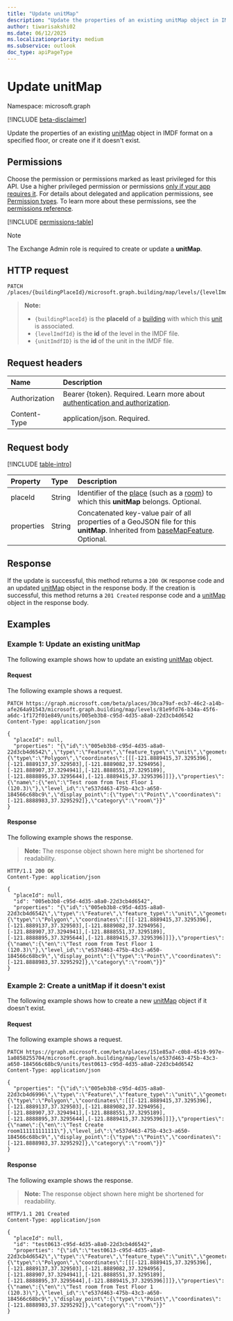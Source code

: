 ```yaml
---
title: "Update unitMap"
description: "Update the properties of an existing unitMap object in IMDF format on a specified floor, or create one if it doesn't exist."
author: tiwarisakshi02
ms.date: 06/12/2025
ms.localizationpriority: medium
ms.subservice: outlook
doc_type: apiPageType
---
```


# Update unitMap

Namespace: microsoft.graph

[!INCLUDE [beta-disclaimer](../../includes/beta-disclaimer.md)]

Update the properties of an existing [unitMap](../resources/unitmap.md) object in IMDF format on a specified floor, or create one if it doesn't exist.

## Permissions

Choose the permission or permissions marked as least privileged for this API. Use a higher privileged permission or permissions [only if your app requires it](/graph/permissions-overview#best-practices-for-using-microsoft-graph-permissions). For details about delegated and application permissions, see [Permission types](/graph/permissions-overview#permission-types). To learn more about these permissions, see the [permissions reference](/graph/permissions-reference).

<!-- {
  "blockType": "permissions",
  "name": "unitmap-update-permissions"
}
-->
[!INCLUDE [permissions-table](../includes/permissions/unitmap-update-permissions.md)]

> [!NOTE]
> The Exchange Admin role is required to create or update a **unitMap**.

## HTTP request

<!-- {
  "blockType": "ignored"
}
-->
``` http
PATCH /places/{buildingPlaceId}/microsoft.graph.building/map/levels/{levelImdfID}/units/{unitImdfID}
```

> **Note:**
> * `{buildingPlaceId}` is the **placeId** of a [building](../resources/building.md) with which this [unit](../resources/unitmap.md) is associated.
> * `{levelImdfId}` is the **id** of the level in the IMDF file.
> * `{unitImdfID}` is the **id** of the unit in the IMDF file.

## Request headers

|Name|Description|
|:---|:---|
|Authorization|Bearer {token}. Required. Learn more about [authentication and authorization](/graph/auth/auth-concepts).|
|Content-Type|application/json. Required.|

## Request body

[!INCLUDE [table-intro](../../includes/update-property-table-intro.md)]

|Property|Type|Description|
|:---|:---|:---|
|placeId|String|Identifier of the [place](../resources/place.md) (such as a [room](../resources/room.md)) to which this **unitMap** belongs. Optional.|
|properties|String|Concatenated key-value pair of all properties of a GeoJSON file for this **unitMap**. Inherited from [baseMapFeature](../resources/basemapfeature.md). Optional.|

## Response

If the update is successful, this method returns a `200 OK` response code and an updated [unitMap](../resources/unitmap.md) object in the response body. If the creation is successful, this method returns a `201 Created` response code and a [unitMap](../resources/unitmap.md) object in the response body.

## Examples

### Example 1: Update an existing unitMap

The following example shows how to update an existing [unitMap](../resources/unitmap.md) object.

#### Request

The following example shows a request.
<!-- {
  "blockType": "request",
  "name": "update_unitmap"
}
-->
``` http
PATCH https://graph.microsoft.com/beta/places/30ca79af-ecb7-46c2-a14b-afe264a91543/microsoft.graph.building/map/levels/81e9fd76-b34a-45f6-a6dc-1f172f01e849/units/005eb3b8-c95d-4d35-a8a0-22d3cb4d6542
Content-Type: application/json

{
  "placeId": null,
  "properties": "{\"id\":\"005eb3b8-c95d-4d35-a8a0-22d3cb4d6542\",\"type\":\"Feature\",\"feature_type\":\"unit\",\"geometry\":{\"type\":\"Polygon\",\"coordinates\":[[[-121.8889415,37.3295396],[-121.8889137,37.329503],[-121.8889082,37.3294956],[-121.888907,37.3294941],[-121.8888551,37.3295189],[-121.8888895,37.3295644],[-121.8889415,37.3295396]]]},\"properties\":{\"name\":{\"en\":\"Test room from Test Floor 1 (120.3)\"},\"level_id\":\"e537d463-475b-43c3-a650-184566c68bc9\",\"display_point\":{\"type\":\"Point\",\"coordinates\":[-121.8888983,37.3295292]},\"category\":\"room\"}}"
}
```

#### Response

The following example shows the response.
>**Note:** The response object shown here might be shortened for readability.
<!-- {
  "blockType": "response",
  "truncated": true,
  "@odata.type": "microsoft.graph.unitMap"
}
-->
``` http
HTTP/1.1 200 OK
Content-Type: application/json

{
  "placeId": null,
  "id": "005eb3b8-c95d-4d35-a8a0-22d3cb4d6542",
  "properties": "{\"id\":\"005eb3b8-c95d-4d35-a8a0-22d3cb4d6542\",\"type\":\"Feature\",\"feature_type\":\"unit\",\"geometry\":{\"type\":\"Polygon\",\"coordinates\":[[[-121.8889415,37.3295396],[-121.8889137,37.329503],[-121.8889082,37.3294956],[-121.888907,37.3294941],[-121.8888551,37.3295189],[-121.8888895,37.3295644],[-121.8889415,37.3295396]]]},\"properties\":{\"name\":{\"en\":\"Test room from Test Floor 1 (120.3)\"},\"level_id\":\"e537d463-475b-43c3-a650-184566c68bc9\",\"display_point\":{\"type\":\"Point\",\"coordinates\":[-121.8888983,37.3295292]},\"category\":\"room\"}}"
}
```

### Example 2: Create a unitMap if it doesn't exist

The following example shows how to create a new [unitMap](../resources/unitmap.md) object if it doesn't exist.

#### Request

The following example shows a request.
<!-- {
  "blockType": "request",
  "name": "create_unitmap_from_"
}
-->
``` http
PATCH https://graph.microsoft.com/beta/places/151e85a7-c0b8-4519-997e-1a0858255704/microsoft.graph.building/map/levels/e537d463-475b-43c3-a650-184566c68bc9/units/test0613-c95d-4d35-a8a0-22d3cb4d6542
Content-Type: application/json

{
  "properties": "{\"id\":\"005eb3b8-c95d-4d35-a8a0-22d3cb4d6996\",\"type\":\"Feature\",\"feature_type\":\"unit\",\"geometry\":{\"type\":\"Polygon\",\"coordinates\":[[[-121.8889415,37.3295396],[-121.8889137,37.329503],[-121.8889082,37.3294956],[-121.888907,37.3294941],[-121.8888551,37.3295189],[-121.8888895,37.3295644],[-121.8889415,37.3295396]]]},\"properties\":{\"name\":{\"en\":\"Test Create room111111111111\"},\"level_id\":\"e537d463-475b-43c3-a650-184566c68bc9\",\"display_point\":{\"type\":\"Point\",\"coordinates\":[-121.8888983,37.3295292]},\"category\":\"room\"}}"
}
```

#### Response

The following example shows the response.
>**Note:** The response object shown here might be shortened for readability.
<!-- {
  "blockType": "response",
  "truncated": true,
  "@odata.type": "microsoft.graph.unitMap"
}
-->
``` http
HTTP/1.1 201 Created
Content-Type: application/json

{
  "placeId": null,
  "id": "test0613-c95d-4d35-a8a0-22d3cb4d6542",
  "properties": "{\"id\":\"test0613-c95d-4d35-a8a0-22d3cb4d6542\",\"type\":\"Feature\",\"feature_type\":\"unit\",\"geometry\":{\"type\":\"Polygon\",\"coordinates\":[[[-121.8889415,37.3295396],[-121.8889137,37.329503],[-121.8889082,37.3294956],[-121.888907,37.3294941],[-121.8888551,37.3295189],[-121.8888895,37.3295644],[-121.8889415,37.3295396]]]},\"properties\":{\"name\":{\"en\":\"Test room from Test Floor 1 (120.3)\"},\"level_id\":\"e537d463-475b-43c3-a650-184566c68bc9\",\"display_point\":{\"type\":\"Point\",\"coordinates\":[-121.8888983,37.3295292]},\"category\":\"room\"}}"
}
```

<!--
{
  "type": "#page.annotation",
  "description": "Update unitMap",
  "keywords": "",
  "section": "documentation",
  "tocPath": "",
  "suppressions": [
      "Error: microsoft.graph.microsoft.graph/places:
      /places/{var}/microsoft.graph.building/map/levels/{var}/units/{var}
      Uri path requires navigating into unknown object hierarchy: missing property 'microsoft.graph.building' on 'place'. Possible issues:
  	 1) Doc bug where 'microsoft.graph.building' isn't defined on the resource.
  	 2) Doc bug where 'microsoft.graph.building' is an example key and should instead be replaced with a placeholder like {item-id} or declared in the sampleKeys annotation.
  	 3) Doc bug where 'place' is supposed to be an entity type, but is being treated as a complex because it (and its ancestors) are missing the keyProperty annotation."
  ]
}
-->
